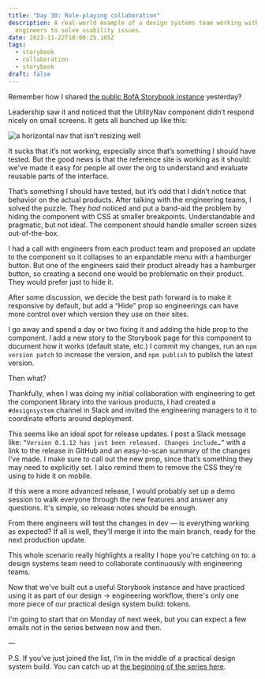 ```yaml
---
title: "Day 30: Role-playing collaboration"
description: A real-world example of a design systems team working with
  engineers to solve usability issues.
date: 2023-11-22T10:00:25.105Z
tags:
  - storybook
  - collaboration
  - storybook
draft: false
---
```

Remember how I shared [the public BofA Storybook instance](https://655c28ebc0c53cef7636cc66-kqsvwkbjjl.chromatic.com/?path=/docs/getting-started--docs) yesterday? 

Leadership saw it and noticed that the UtilityNav component didn’t respond nicely on small screens. It gets all bunched up like this:

![a horizontal nav that isn't resizing well](/assets/i/post-bofa-30.png)

It sucks that it’s not working, especially since that’s something I should have tested. But the good news is that the reference site is working as it should: we've made it easy for people all over the org to understand and evaluate reusable parts of the interface.

That’s something I should have tested, but it’s odd that I didn’t notice that behavior on the actual products. After talking with the engineering teams, I solved the puzzle. They *had* noticed and put a band-aid the problem by hiding the component with CSS at smaller breakpoints. Understandable and pragmatic, but not ideal. The component should handle smaller screen sizes out-of-the-box.

I had a call with engineers from each product team and proposed an update to the component so it collapses to an expandable menu with a hamburger button. But one of the engineers said their product already has a hamburger button, so creating a second one would be problematic on their product. They would prefer just to hide it.

After some discussion, we decide the best path forward is to make it responsive by default, but add a “Hide” prop so engineerings can have more control over which version they use on their sites.

I go away and spend a day or two fixing it and adding the hide prop to the component. I add a new story to the Storybook page for this component to document how it works (default state, etc.) I commit my changes, run an `npm version patch` to increase the version, and `npm publish` to publish the latest version.

Then what?

Thankfully, when I was doing my initial collaboration with engineering to get the component library into the various products, I had created a `#designsystem` channel in Slack and invited the engineering managers to it to coordinate efforts around deployment. 

This seems like an ideal spot for release updates. I post a Slack message like: `“Version 0.1.12 has just been released. Changes include…”` with a link to the release in GitHub and an easy-to-scan summary of the changes I’ve made. I make sure to call out the new prop, since that’s something they may need to explicitly set. I also remind them to remove the CSS they’re using to hide it on mobile.

If this were a more advanced release, I would probably set up a demo session to walk everyone through the new features and answer any questions. It's simple, so release notes should be enough.

From there engineers will test the changes in dev — is everything working as expected? If all is well, they’ll merge it into the main branch, ready for the next production update.

This whole scenario really highlights a reality I hope you're catching on to: a design systems team need to collaborate continuously with engineering teams.

Now that we've built out a useful Storybook instance and have practiced using it as part of our design → engineering workflow, there's only one more piece of our practical design system build: tokens.

I'm going to start that on Monday of next week, but you can expect a few emails not in the series between now and then.

—

P.S. If you’ve just joined the list, I’m in the middle of a practical design system build. You can catch up at [the beginning of the series here](https://practicaldesignsystems.com/daily/let-s-build-a-design-system/).